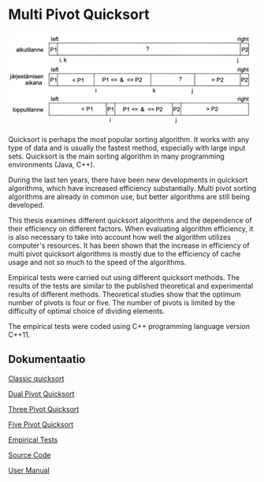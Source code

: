 # Multi Pivot Quicksort

<img src="dokumentaatio/png/dualpivot.png" width="750">

Quicksort is perhaps the most popular sorting algorithm. It works with any type of data and is usually the fastest method, especially with large input sets. Quicksort is the main sorting algorithm in many programming environments (Java, C++).

During the last ten years, there have been new developments in quicksort algorithms, which have increased efficiency substantially. Multi pivot sorting algorithms are already in common use, but better algorithms are still being developed.

This thesis examines different quicksort algorithms and the dependence of their efficiency on different factors. When evaluating algorithm efficiency, it is also necessary to take into account how well the algorithm utilizes computer's resources. It has been shown that the increase in efficiency of multi pivot quicksort algorithms is mostly due to the efficiency of cache usage and not so much to the speed of the algorithms.

Empirical tests were carried out using different quicksort methods. The results of the tests are similar to the published theoretical and experimental results of different methods. Theoretical studies show that the optimum number of pivots is four or five. The number of pivots is limited by the difficulty of optimal choice of dividing elements.

The empirical tests were coded using C++ programming language version C++11.
## Dokumentaatio

[Classic quicksort](https://github.com/lautanal/quicksort/blob/master/dokumentaatio/classic.md)

[Dual Pivot Quicksort](https://github.com/lautanal/quicksort/blob/master/dokumentaatio/dualpivot.md)

[Three Pivot Quicksort](https://github.com/lautanal/quicksort/blob/master/dokumentaatio/threepivot.md)

[Five Pivot Quicksort](https://github.com/lautanal/quicksort/blob/master/dokumentaatio/fivepivot.md)

[Empirical Tests](https://github.com/lautanal/quicksort/blob/master/dokumentaatio/testdocument.md)

[Source Code](https://github.com/lautanal/quicksort/blob/master/src)

[User Manual](https://github.com/lautanal/quicksort/blob/master/dokumentaatio/usermanual.md)
